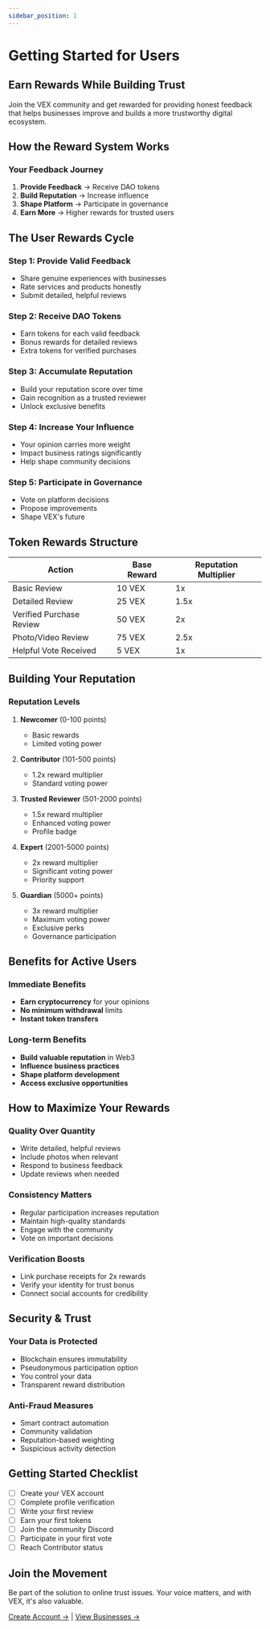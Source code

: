 ```yaml
---
sidebar_position: 1
---
```


# Getting Started for Users

## Earn Rewards While Building Trust

Join the VEX community and get rewarded for providing honest feedback that helps businesses improve and builds a more trustworthy digital ecosystem.

## How the Reward System Works

<div style={{background: 'linear-gradient(135deg, #667eea 0%, #764ba2 100%)', padding: '2rem', borderRadius: '12px', color: 'white', marginBottom: '2rem'}}>
  <h3 style={{color: 'white', marginTop: 0}}>Your Feedback Journey</h3>
  
  1. **Provide Feedback** → Receive DAO tokens
  2. **Build Reputation** → Increase influence
  3. **Shape Platform** → Participate in governance
  4. **Earn More** → Higher rewards for trusted users
</div>

## The User Rewards Cycle

### Step 1: Provide Valid Feedback
- Share genuine experiences with businesses
- Rate services and products honestly
- Submit detailed, helpful reviews

### Step 2: Receive DAO Tokens
- Earn tokens for each valid feedback
- Bonus rewards for detailed reviews
- Extra tokens for verified purchases

### Step 3: Accumulate Reputation
- Build your reputation score over time
- Gain recognition as a trusted reviewer
- Unlock exclusive benefits

### Step 4: Increase Your Influence
- Your opinion carries more weight
- Impact business ratings significantly
- Help shape community decisions

### Step 5: Participate in Governance
- Vote on platform decisions
- Propose improvements
- Shape VEX's future

## Token Rewards Structure

| Action | Base Reward | Reputation Multiplier |
|--------|------------|---------------------|
| Basic Review | 10 VEX | 1x |
| Detailed Review | 25 VEX | 1.5x |
| Verified Purchase Review | 50 VEX | 2x |
| Photo/Video Review | 75 VEX | 2.5x |
| Helpful Vote Received | 5 VEX | 1x |

## Building Your Reputation

### Reputation Levels

1. **Newcomer** (0-100 points)
   - Basic rewards
   - Limited voting power

2. **Contributor** (101-500 points)
   - 1.2x reward multiplier
   - Standard voting power

3. **Trusted Reviewer** (501-2000 points)
   - 1.5x reward multiplier
   - Enhanced voting power
   - Profile badge

4. **Expert** (2001-5000 points)
   - 2x reward multiplier
   - Significant voting power
   - Priority support

5. **Guardian** (5000+ points)
   - 3x reward multiplier
   - Maximum voting power
   - Exclusive perks
   - Governance participation

## Benefits for Active Users

### Immediate Benefits
- **Earn cryptocurrency** for your opinions
- **No minimum withdrawal** limits
- **Instant token transfers**

### Long-term Benefits
- **Build valuable reputation** in Web3
- **Influence business practices**
- **Shape platform development**
- **Access exclusive opportunities**

## How to Maximize Your Rewards

### Quality Over Quantity
- Write detailed, helpful reviews
- Include photos when relevant
- Respond to business feedback
- Update reviews when needed

### Consistency Matters
- Regular participation increases reputation
- Maintain high-quality standards
- Engage with the community
- Vote on important decisions

### Verification Boosts
- Link purchase receipts for 2x rewards
- Verify your identity for trust bonus
- Connect social accounts for credibility

## Security & Trust

### Your Data is Protected
- Blockchain ensures immutability
- Pseudonymous participation option
- You control your data
- Transparent reward distribution

### Anti-Fraud Measures
- Smart contract automation
- Community validation
- Reputation-based weighting
- Suspicious activity detection

## Getting Started Checklist

- [ ] Create your VEX account
- [ ] Complete profile verification
- [ ] Write your first review
- [ ] Earn your first tokens
- [ ] Join the community Discord
- [ ] Participate in your first vote
- [ ] Reach Contributor status

## Join the Movement

Be part of the solution to online trust issues. Your voice matters, and with VEX, it's also valuable.

[Create Account →](#) | [View Businesses →](/business/directory)
